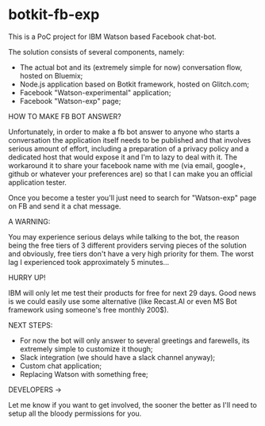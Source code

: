 # botkit-fb-exp

This is a PoC project for IBM Watson based Facebook chat-bot.

The solution consists of several components, namely:

* The actual bot and its (extremely simple for now) conversation flow, hosted on Bluemix;
* Node.js application based on Botkit framework, hosted on Glitch.com;
* Facebook "Watson-experimental" application;
* Facebook "Watson-exp" page;

HOW TO MAKE FB BOT ANSWER?

Unfortunately, in order to make a fb bot answer to anyone who starts a conversation the application itself needs to be published and that involves serious amount of effort, including a preparation of a privacy policy and a dedicated host that would expose it and I'm to lazy to deal with it. 
The workaround it to share your facebook name with me (via email, google+, github or whatever your preferences are) so that I can make you an official application tester. 

Once you become a tester you'll just need to search for "Watson-exp" page on FB and send it a chat message.

A WARNING:

You may experience serious delays while talking to the bot, the reason being the free tiers of 3 different providers serving pieces of the solution and obviously, free tiers don't have a very high priority for them. The worst lag I experienced took approximately 5 minutes...

HURRY UP!

IBM will only let me test their products for free for next 29 days. Good news is we could easily use some alternative (like Recast.AI
or even MS Bot framework using someone's free monthly 200$). 

NEXT STEPS:

* For now the bot will only answer to several greetings and farewells, its extremely simple to customize it though;
* Slack integration (we should have a slack channel anyway);
* Custom chat application;
* Replacing Watson with something free;

DEVELOPERS ->

Let me know if you want to get involved, the sooner the better as I'll need to setup all the bloody permissions for you.
